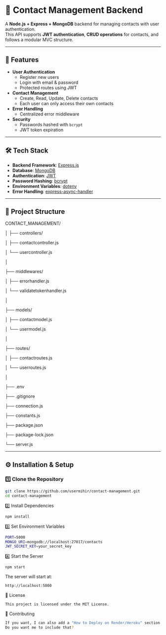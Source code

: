 # 📇 Contact Management Backend

A **Node.js + Express + MongoDB** backend for managing contacts with user authentication.  
This API supports **JWT authentication**, **CRUD operations** for contacts, and follows a modular MVC structure.

---

## 🚀 Features
- **User Authentication**
  - Register new users
  - Login with email & password
  - Protected routes using JWT
- **Contact Management**
  - Create, Read, Update, Delete contacts
  - Each user can only access their own contacts
- **Error Handling**
  - Centralized error middleware
- **Security**
  - Passwords hashed with `bcrypt`
  - JWT token expiration

---

## 🛠 Tech Stack
- **Backend Framework**: [Express.js](https://expressjs.com/)
- **Database**: [MongoDB](https://www.mongodb.com/)
- **Authentication**: [JWT](https://jwt.io/)
- **Password Hashing**: [bcrypt](https://github.com/kelektiv/node.bcrypt.js)
- **Environment Variables**: [dotenv](https://github.com/motdotla/dotenv)
- **Error Handling**: [express-async-handler](https://www.npmjs.com/package/express-async-handler)

---

## 📂 Project Structure
CONTACT_MANAGEMENT/

│
├── controllers/ 

│ ├── contactcontroller.js 

│ └── usercontroller.js 

│

├── middlewares/

│ ├── errorhandler.js

│ └── validatetokenhandler.js 

│

├── models/ 

│ ├── contactmodel.js 

│ └── usermodel.js

│

├── routes/

│ ├── contactroutes.js

│ └── userroutes.js

│

├── .env

├── .gitignore

├── connection.js

├── constants.js 

├── package.json

├── package-lock.json

└── server.js

---

## ⚙️ Installation & Setup

### 1️⃣ Clone the Repository
```bash
git clone https://github.com/usermihir/contact-management.git
cd contact-management
```
2️⃣ Install Dependencies
```bash
npm install
```
3️⃣ Set Environment Variables
```bash
PORT=5000
MONGO_URI=mongodb://localhost:27017/contacts
JWT_SECRET_KEY=your_secret_key
```
4️⃣ Start the Server
```bash
npm start
```
The server will start at:
```bash
http://localhost:5000
```
📜 License
```bash
This project is licensed under the MIT License.
```
🤝 Contributing
```bash
If you want, I can also add a "How to Deploy on Render/Heroku" section so you can make it live online.  
Do you want me to include that?
```
